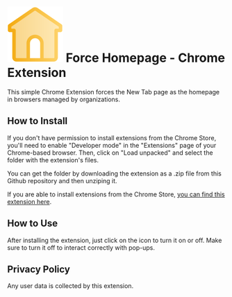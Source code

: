# ![Force Homepage Icon](/icons/icon-128.png) Force Homepage - Chrome Extension

This simple Chrome Extension forces the New Tab page as the homepage in browsers managed by organizations.

## How to Install

If you don't have permission to install extensions from the Chrome Store, you'll need to enable "Developer mode" in the "Extensions" page of your Chrome-based browser. Then, click on "Load unpacked" and select the folder with the extension's files.

You can get the folder by downloading the extension as a .zip file from this Github repository and then unziping it.

If you are able to install extensions from the Chrome Store, [you can find this extension here](https://chromewebstore.google.com/detail/force-homepage/gpnldmofhnckehbbmbcdfgpfeddpioom).

## How to Use

After installing the extension, just click on the icon to turn it on or off. Make sure to turn it off to interact correctly with pop-ups.

## Privacy Policy

Any user data is collected by this extension.
